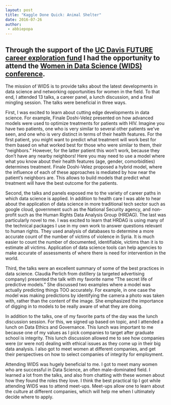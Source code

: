 ```yaml
---
layout: post
title: "Kaggle Done Quick: Animal Shelter"
date: 2016-07-26
author:
 - abbiepopa
---
```


Through the support of the [UC Davis FUTURE career exploration fund](http://future.ucdavis.edu/content/future-career-exploration-fund) I had the opportunity to attend the [Women in Data Science (WIDS) conference](http://www.widsconference.org/). 
----
The mission of WIDS is to provide talks about the latest developments in data science and networking opportunities for women in the field. To that end, I attended 13 talks, a career panel, a lunch discussion, and a final mingling session. The talks were beneficial in three ways. 

First, I was excited to learn about cutting edge developments in data science. For example, Finale Doshi-Velez presented on how advanced models were used to optimize treatments for patients with HIV. Imagine you have two patients, one who is very similar to several other patients we’ve seen, and one who is very distinct in terms of their health features. For the first patient, you might want to predict what treatment will work best for them based on what worked best for those who were similar to them, their “neighbors.” However, for the latter patient this won’t work, because they don’t have any nearby neighbors! Here you may need to use a model where what you know about their health features (age, gender, comorbidities) determines treatment. Finale Doshi-Velez proposed a hybrid model, where the influence of each of these approaches is mediated by how near the patient’s neighbors are. This allows to build models that predict what treatment will have the best outcome for the patients.

Second, the talks and panels exposed me to the variety of career paths in which data science is applied. In addition to health care I was able to hear about the application of data science in more traditional tech sector such as google cloud, government such as the National Security agency, and non-profit such as the Human Rights Data Analysis Group (HRDAG). The last was particularly novel to me. I was excited to learn that HRDAG is using many of the technical packages I use in my own work to answer questions relevant to human rights. They used analysis of databases to determine a more accurate count of the number of victims of violence in Syria. It is much easier to count the number of documented, identifiable, victims than it is to estimate all victims. Application of data science tools can help agencies to make accurate of assessments of where there is need for intervention in the world.

Third, the talks were an excellent summary of some of the best practices in data science. Claudia Perlich from dstillery (a targeted advertising company) presented the talk with my favorite name “The secret life of predictive models.” She discussed two examples where a model was actually predicting things TOO accurately. For example, in one case the model was making predictions by identifying the camera a photo was taken with, rather than the content of the image. She emphasized the importance of digging in to models to be really aware of what they are doing.

In addition to the talks, one of my favorite parts of the day was the lunch discussion session. For this, we signed up based on topic, and I attended a lunch on Data Ethics and Governance. This lunch was important to me because one of my values as I pick companies to target after graduate school is integrity. This lunch discussion allowed me to see how companies were (or were not) dealing with ethical issues as they come up in their big data analysis. I also got to meet women at different companies, and get their perspectives on how to select companies of integrity for employment.

Attending WIDS was hugely beneficial to me. I got to meet many women who are successful in Data Science, an often male-dominated field. I learned a lot from the talks, and also from chatting with these women about how they found the roles they love. I think the best practical tip I got while attending WIDS was to attend meet-ups. Meet-ups allow one to learn about the culture at different companies, which will help me when I ultimately decide where to apply.